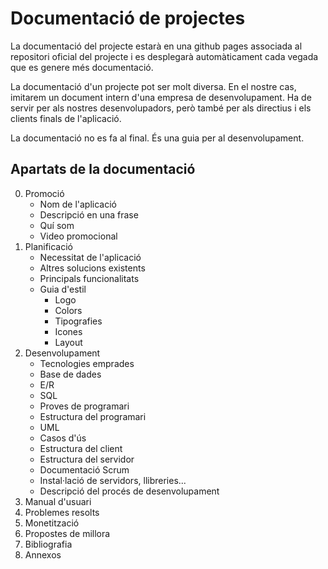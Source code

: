# Documentació de projectes

La documentació del projecte estarà en una github pages associada al repositori oficial del projecte i es desplegarà automàticament cada vegada que es genere més documentació. 

La documentació d'un projecte pot ser molt diversa. En el nostre cas, imitarem un document intern d'una empresa de desenvolupament. Ha de servir per als nostres desenvolupadors, però també per als directius i els clients finals de l'aplicació. 

La documentació no es fa al final. És una guia per al desenvolupament.

## Apartats de la documentació

0. Promoció 
   - Nom de l'aplicació
   - Descripció en una frase
   - Quí som
   - Video promocional
1. Planificació
   - Necessitat de l'aplicació
   - Altres solucions existents
   - Principals funcionalitats
   - Guia d'estil
      - Logo
      - Colors
      - Tipografies
      - Icones
      - Layout  
2. Desenvolupament
   - Tecnologies emprades
   - Base de dades
   - E/R
   - SQL
   - Proves de programari
   - Estructura del programari
   - UML
   - Casos d'ús
   - Estructura del client
   - Estructura del servidor
   - Documentació Scrum
   - Instal·lació de servidors, llibreries...
   - Descripció del procés de desenvolupament
4. Manual d'usuari
5. Problemes resolts
6. Monetització
7. Propostes de millora
8. Bibliografia
9. Annexos 
